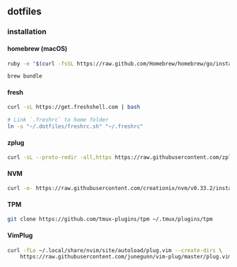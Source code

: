 ## dotfiles

### installation

#### homebrew (macOS)

```bash
ruby -e "$(curl -fsSL https://raw.github.com/Homebrew/homebrew/go/install)" > /tmp/homebrew-install.log`

brew bundle
```

#### fresh

```bash
curl -sL https://get.freshshell.com | bash

# Link `.freshrc` to home folder
ln -s "~/.dotfiles/freshrc.sh" "~/.freshrc"
```

#### zplug
```bash
curl -sL --proto-redir -all,https https://raw.githubusercontent.com/zplug/installer/master/installer.zsh | zsh
```

#### NVM 

```bash
curl -o- https://raw.githubusercontent.com/creationix/nvm/v0.33.2/install.sh | bash`
```

#### TPM

```bash
git clone https://github.com/tmux-plugins/tpm ~/.tmux/plugins/tpm
```

#### VimPlug

```bash
curl -fLo ~/.local/share/nvim/site/autoload/plug.vim --create-dirs \
    https://raw.githubusercontent.com/junegunn/vim-plug/master/plug.vim
```
